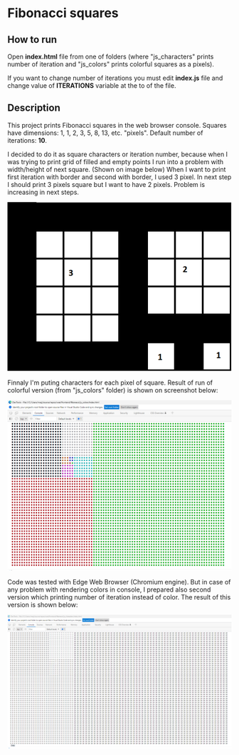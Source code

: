# Fibonacci squares

## How to run

Open **index.html** file from one of folders (where "js_characters" prints number of iteration and "js_colors" prints colorful squares as a pixels).

If you want to change number of iterations you must edit **index.js** file and change value of **ITERATIONS** variable at the to of the file.

## Description

This project prints Fibonacci squares in the web browser console. Squares have dimensions: 1, 1, 2, 3, 5, 8, 13, etc. "pixels".
Default number of iterations: **10**.

I decided to do it as square characters or iteration number, because when I was trying to print grid of filled and empty points I run into a problem with width/height of next square. (Shown on image below)
When I want to print first iteration with border and second with border, I used 3 pixel. In next step I should print 3 pixels square but I want to have 2 pixels. Problem is increasing in next steps.

![image info](./problem.png)

Finnaly I'm puting characters for each pixel of square. Result of run of colorful version (from "js_colors" folder) is shown on screenshot below:

![image info](./result.png)

Code was tested with Edge Web Browser (Chromium engine). But in case of any problem with rendering colors in console, I prepared also second version which printing number of iteration instead of color. The result of this version is shown below:

![image info](./result2.png)